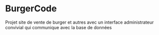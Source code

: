 # BurgerCode
Projet site de vente de burger et autres avec un interface administrateur convivial qui communique avec la base de données
